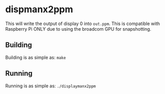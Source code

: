 # dispmanx2ppm
This will write the output of display 0 into ```out.ppm```.
This is compatible with Raspberry Pi ONLY due to using the broadcom GPU for snapshotting.

## Building
Building is as simple as:
```make```

## Running
Running is as simple as:
```./displaymanx2ppm```

